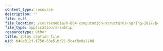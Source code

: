 ```yaml
---
content_type: resource
description: ''
file: null
file_location: /coursemedia/6-004-computation-structures-spring-2017/b49a312ff75050e5bd215c4cbe0a718d_f866lUTRXE4.vtt
file_type: application/x-subrip
resourcetype: Other
title: 3play caption file
uid: b49a312f-f750-50e5-bd21-5c4cbe0a718d
---
```

